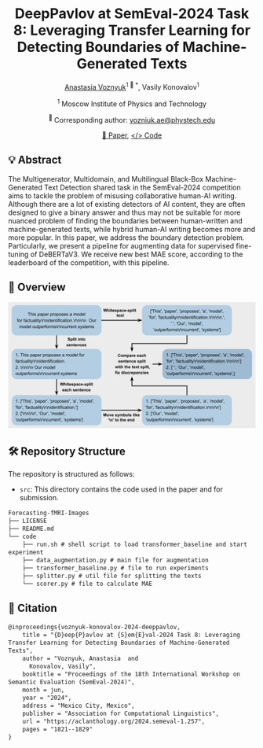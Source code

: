 <div align="center">
<h1>DeepPavlov at SemEval-2024 Task 8: Leveraging Transfer Learning for Detecting Boundaries of Machine-Generated Texts</h1>

[Anastasia Voznyuk](https://github.com/natriistorm)<sup>1 :email: *</sup>, Vasily Konovalov<sup>1</sup>

<sup>1</sup> Moscow Institute of Physics and Technology

<sup>:email:</sup> Corresponding author: vozniuk.ae@phystech.edu

[📝 Paper](https://aclanthology.org/2024.semeval-1.257/), [</> Code](https://github.com/natriistorm/SemEval2024-boundary-detection/tree/main/src)
</div>

## 💡 Abstract
The Multigenerator, Multidomain, and Multilingual Black-Box Machine-Generated Text Detection shared task in the SemEval-2024 competition aims to tackle the problem of misusing collaborative human-AI writing. Although there are a lot of existing detectors of AI content, they are often designed to give a binary answer and thus may not be suitable for more nuanced problem of finding the boundaries between human-written and machine-generated texts, while hybrid human-AI writing becomes more and more popular. In this paper, we address the boundary detection problem. Particularly, we present a pipeline for augmenting data for supervised fine-tuning of DeBERTaV3. We receive new best MAE score, according to the leaderboard of the competition, with this pipeline.

## 🔎 Overview
<div align="center">
  <img alt="overview" src="https://github.com/natriistorm/SemEval2024-boundary-detection/blob/main/pics/scheme_final_version.png">
</div>

## 🛠️ Repository Structure
The repository is structured as follows:
- `src`: This directory contains the code used in the paper and for submission.
```shell
Forecasting-fMRI-Images
├── LICENSE
├── README.md
└── code
    ├── run.sh # shell script to load transformer_baseline and start experiment
    ├── data_augmentation.py # main file for augmentation
    ├── transformer_baseline.py # file to run experiments
    ├── splitter.py # util file for splitting the texts
    └── scorer.py # file to calculate MAE
```

## 🔎 Citation
```
@inproceedings{voznyuk-konovalov-2024-deeppavlov,
    title = "{D}eep{P}avlov at {S}em{E}val-2024 Task 8: Leveraging Transfer Learning for Detecting Boundaries of Machine-Generated Texts",
    author = "Voznyuk, Anastasia  and
      Konovalov, Vasily",
    booktitle = "Proceedings of the 18th International Workshop on Semantic Evaluation (SemEval-2024)",
    month = jun,
    year = "2024",
    address = "Mexico City, Mexico",
    publisher = "Association for Computational Linguistics",
    url = "https://aclanthology.org/2024.semeval-1.257",
    pages = "1821--1829"
}
```
